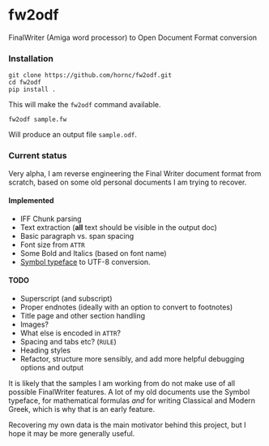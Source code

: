 # fw2odf
FinalWriter (Amiga word processor) to Open Document Format conversion

### Installation

    git clone https://github.com/hornc/fw2odf.git
    cd fw2odf
    pip install .

This will make the `fw2odf` command available.

    fw2odf sample.fw

Will produce an output file `sample.odf`.

### Current status

Very alpha, I am reverse engineering the Final Writer document format from scratch, based on some old personal documents I am trying to recover.

#### Implemented
 * IFF Chunk parsing
 * Text extraction (**all** text should be visible in the output doc)
 * Basic paragraph vs. span spacing
 * Font size from `ATTR`
 * Some Bold and Italics (based on font name)
 * [Symbol typeface](https://en.wikipedia.org/wiki/Symbol_(typeface)) to UTF-8 conversion.

#### TODO
 * Superscript (and subscript)
 * Proper endnotes (ideally with an option to convert to footnotes)
 * Title page and other section handling
 * Images?
 * What else is encoded in `ATTR`?
 * Spacing and tabs etc? (`RULE`)
 * Heading styles
 * Refactor, structure more sensibly, and add more helpful debugging options and output

It is likely that the samples I am working from do not make use of all possible FinalWriter features.
A lot of my old documents use the Symbol typeface, for mathematical formulas _and_ for writing Classical and Modern Greek, which is why that is an early feature.

Recovering my own data is the main motivator behind this project, but I hope it may be more generally useful.

